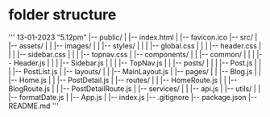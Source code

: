 # folder structure

'''
13-01-2023 "5.12pm"
|-- public/
| |-- index.html
| |-- favicon.ico
|-- src/
| |-- assets/
| | |-- images/
| | |-- styles/
| | | |-- global.css
| | | |-- header.css
| | | |-- sidebar.css
| | | |-- topnav.css
| |-- components/
| | |-- common/
| | | |-- Header.js
| | | |-- Sidebar.js
| | | |-- TopNav.js
| | |-- posts/
| | | |-- Post.js
| | | |-- PostList.js
| |-- layouts/
| | |-- MainLayout.js
| |-- pages/
| | |-- Blog.js
| | |-- Home.js
| | |-- PostDetail.js
| |-- routes/
| | |-- HomeRoute.js
| | |-- BlogRoute.js
| | |-- PostDetailRoute.js
| |-- services/
| | |-- api.js
| |-- utils/
| | |-- formatDate.js
| |-- App.js
| |-- index.js
|-- .gitignore
|-- package.json
|-- README.md
'''

